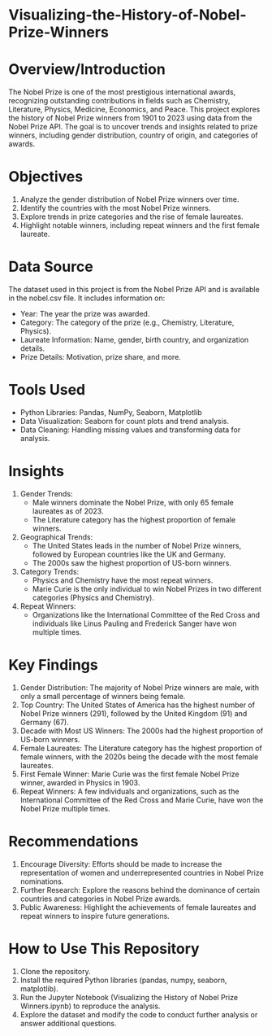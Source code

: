 # Visualizing-the-History-of-Nobel-Prize-Winners

# Overview/Introduction

The Nobel Prize is one of the most prestigious international awards, recognizing outstanding contributions in fields such as Chemistry, Literature, Physics, Medicine, Economics, and Peace. This project explores the history of Nobel Prize winners from 1901 to 2023 using data from the Nobel Prize API. The goal is to uncover trends and insights related to prize winners, including gender distribution, country of origin, and categories of awards.

# Objectives

1. Analyze the gender distribution of Nobel Prize winners over time.
2. Identify the countries with the most Nobel Prize winners.
3. Explore trends in prize categories and the rise of female laureates.
4. Highlight notable winners, including repeat winners and the first female laureate.

# Data Source

The dataset used in this project is from the Nobel Prize API and is available in the nobel.csv file. It includes information on:
- Year: The year the prize was awarded.
- Category: The category of the prize (e.g., Chemistry, Literature, Physics).
- Laureate Information: Name, gender, birth country, and organization details.
- Prize Details: Motivation, prize share, and more.

# Tools Used

- Python Libraries: Pandas, NumPy, Seaborn, Matplotlib
- Data Visualization: Seaborn for count plots and trend analysis.
- Data Cleaning: Handling missing values and transforming data for analysis.

# Insights

1. Gender Trends:
    - Male winners dominate the Nobel Prize, with only 65 female laureates as of 2023.
    - The Literature category has the highest proportion of female winners.
2. Geographical Trends:
    - The United States leads in the number of Nobel Prize winners, followed by European countries like the UK and Germany.
    - The 2000s saw the highest proportion of US-born winners.
3. Category Trends:
    - Physics and Chemistry have the most repeat winners.
    - Marie Curie is the only individual to win Nobel Prizes in two different categories (Physics and Chemistry).
4. Repeat Winners:
    - Organizations like the International Committee of the Red Cross and individuals like Linus Pauling and Frederick Sanger have won multiple times.

# Key Findings

1. Gender Distribution: The majority of Nobel Prize winners are male, with only a small percentage of winners being female.
2. Top Country: The United States of America has the highest number of Nobel Prize winners (291), followed by the United Kingdom (91) and Germany (67).
3. Decade with Most US Winners: The 2000s had the highest proportion of US-born winners.
4. Female Laureates: The Literature category has the highest proportion of female winners, with the 2020s being the decade with the most female laureates.
5. First Female Winner: Marie Curie was the first female Nobel Prize winner, awarded in Physics in 1903.
6. Repeat Winners: A few individuals and organizations, such as the International Committee of the Red Cross and Marie Curie, have won the Nobel Prize multiple times.

# Recommendations

1. Encourage Diversity: Efforts should be made to increase the representation of women and underrepresented countries in Nobel Prize nominations.
2. Further Research: Explore the reasons behind the dominance of certain countries and categories in Nobel Prize awards.
3. Public Awareness: Highlight the achievements of female laureates and repeat winners to inspire future generations.

# How to Use This Repository

1. Clone the repository.
2. Install the required Python libraries (pandas, numpy, seaborn, matplotlib).
3. Run the Jupyter Notebook (Visualizing the History of Nobel Prize Winners.ipynb) to reproduce the analysis.
4. Explore the dataset and modify the code to conduct further analysis or answer additional questions.
